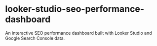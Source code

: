# looker-studio-seo-performance-dashboard
An interactive SEO performance dashboard built with Looker Studio and Google Search Console data.
